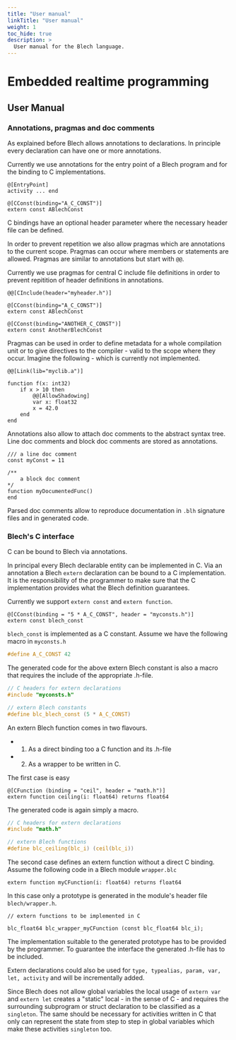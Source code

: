 ```yaml
---
title: "User manual"
linkTitle: "User manual"
weight: 1
toc_hide: true
description: >
  User manual for the Blech language.
---
```


# Embedded realtime programming


## User Manual

### Annotations, pragmas and doc comments

As explained before Blech allows annotations to declarations. 
In principle every declaration can have one or more annotations.

Currently we use annotations for the entry point of a Blech program and for the binding to C implementations.

```blech
@[EntryPoint]
activity ... end

@[CConst(binding="A_C_CONST")]
extern const ABlechConst
```

C bindings have an optional header parameter where the necessary header file can be defined.

In order to prevent repetition we also allow pragmas which are annotations to the current scope. 
Pragmas can occur where members or statements are allowed.
Pragmas are similar to annotations but start with `@@`.

Currently we use pragmas for central C include file definitions in order to prevent repitition of header definitions in annotations.

```blech
@@[CInclude(header="myheader.h")]

@[CConst(binding="A_C_CONST")]
extern const ABlechConst

@[CConst(binding="ANOTHER_C_CONST")]
extern const AnotherBlechConst
```

Pragmas can be used in order to define metadata for a whole compilation unit or to give directives to the compiler - valid to the scope where they occur.
Imagine the following - which is currently not implemented.

```blech
@@[Link(lib="myclib.a")]

function f(x: int32)
    if x > 10 then
        @@[AllowShadowing]
        var x: float32
        x = 42.0
    end
end
```

Annotations also allow to attach doc comments to the abstract syntax tree.
Line doc comments and block doc comments are stored as annotations.

```blech
/// a line doc comment
const myConst = 11

/** 
    a block doc comment
*/
function myDocumentedFunc()
end
```

Parsed doc comments allow to reproduce documentation in `.blh` signature files and in generated code.


### Blech's C interface

C can be bound to Blech via annotations.

In principal every Blech declarable entity can be implemented in C. 
Via an annotation a Blech `extern` declaration can be bound to a C implementation. 
It is the responsibility of the programmer to make sure that the C implementation provides what the Blech definition guarantees. 

Currently we support `extern const` and `extern function`.

```blech
@[CConst(binding = "5 * A_C_CONST", header = "myconsts.h")]
extern const blech_const
```

`blech_const` is implemented as a C constant.
Assume we have the following macro in `myconsts.h`

```c
#define A_C_CONST 42
```

The generated code for the above extern Blech constant is also a macro that requires the include of the appropriate .h-file.

```c
// C headers for extern declarations
#include "myconsts.h"

// extern Blech constants
#define blc_blech_const (5 * A_C_CONST)
```

An extern Blech function comes in two flavours.
- 1. As a direct binding too a C function and its .h-file
- 2. As a wrapper to be written in C.

The first case is easy

```blech
@[CFunction (binding = "ceil", header = "math.h")]
extern function ceiling(i: float64) returns float64
```

The generated code is again simply a macro.

```c
// C headers for extern declarations
#include "math.h"

// extern Blech functions
#define blc_ceiling(blc_i) (ceil(blc_i))
```

The second case defines an extern function without a direct C binding.
Assume the following code in a Blech module `wrapper.blc`

```blech
extern function myCFunction(i: float64) returns float64
```

In this case only a prototype is generated in the module's header file `blech/wrapper.h`.

```blech
// extern functions to be implemented in C

blc_float64 blc_wrapper_myCFunction (const blc_float64 blc_i);
```

The implementation suitable to the generated prototype has to be provided by the programmer. 
To guarantee the interface the generated .h-file has to be included.


Extern declarations could also be used for `type, typealias, param, var, let, activity` and will be incrementally added.

Since Blech does not allow global variables the local usage of `extern var` and `extern let` creates a "static" local - in the sense of C - and requires the surrounding subprogram or struct declaration to be classified as a `singleton`. 
The same should be necessary for activities written in C that only can represent the state from step to step in global variables which make these activities `singleton` too.

